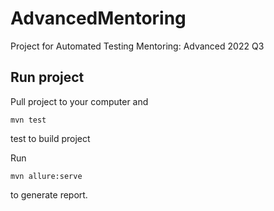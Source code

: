 # AdvancedMentoring

Project for Automated Testing Mentoring: Advanced 2022 Q3

## Run project
Pull project to your computer and
```
mvn test
```
test to build project

Run
```
mvn allure:serve
```
to generate report.
